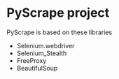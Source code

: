 # PyScrape project

PyScrape is based on these libraries
- Selenium.webdriver
- Selenium_Stealth
- FreeProxy
- BeautifulSoup

